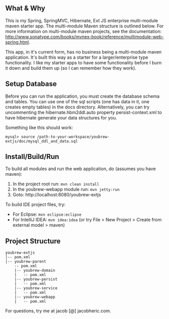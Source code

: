 ## What & Why
This is my Spring, SpringMVC, Hibernate, Ext JS enterprise multi-module maven starter app.
The multi-module Maven structure is outlined below.  For more information on multi-module maven projects, 
see the documentation: http://www.sonatype.com/books/mvnex-book/reference/multimodule-web-spring.html.  

This app, in it's current form, has no business being a multi-module maven application.  It's built this 
way as a starter for a larger/enterprise type functionality.  I like my starter apps to have some functionality
before I burn it down and build them up (so I can remember how they work).

## Setup Database
Before you can run the application, you must create the database schema and tables.  You can use one of the
sql scripts (one has data in it, one creates empty tables) in the docs directory.  Alternatively, you can
try uncommenting the hibernate.hbm2ddl.auto property persist-context.xml to have hibernate generate
your data structures for you.

Something like this should work:

	mysql> source /path-to-your-workspace/youbrew-extjs/doc/mysql_ddl_and_data.sql

## Install/Build/Run

To build all modules and run the web application, do (assumes you have maven):

1. In the project root run:  `mvn clean install`
2. In the youbrew-webapp module run: `mvn jetty:run`
3. Goto:  http://localhost:8080/youbrew-extjs

To build IDE project files, try:

- For Eclipse: `mvn eclipse:eclipse`
- For IntelliJ IDEA: `mvn idea:idea` (or try File > New Project > Create from external model > maven)

## Project Structure

	youbrew-extjs
	|-- pom.xml
	|-- youbrew-parent
		-- pom.xml
		|-- youbrew-domain
		|   -- pom.xml
		|-- youbrew-persist
		|   -- pom.xml	
		|-- youbrew-service
		|   -- pom.xml
		|-- youbrew-webapp
		|   -- pom.xml

For questions, try me at jacob [@] jacobheric.com.